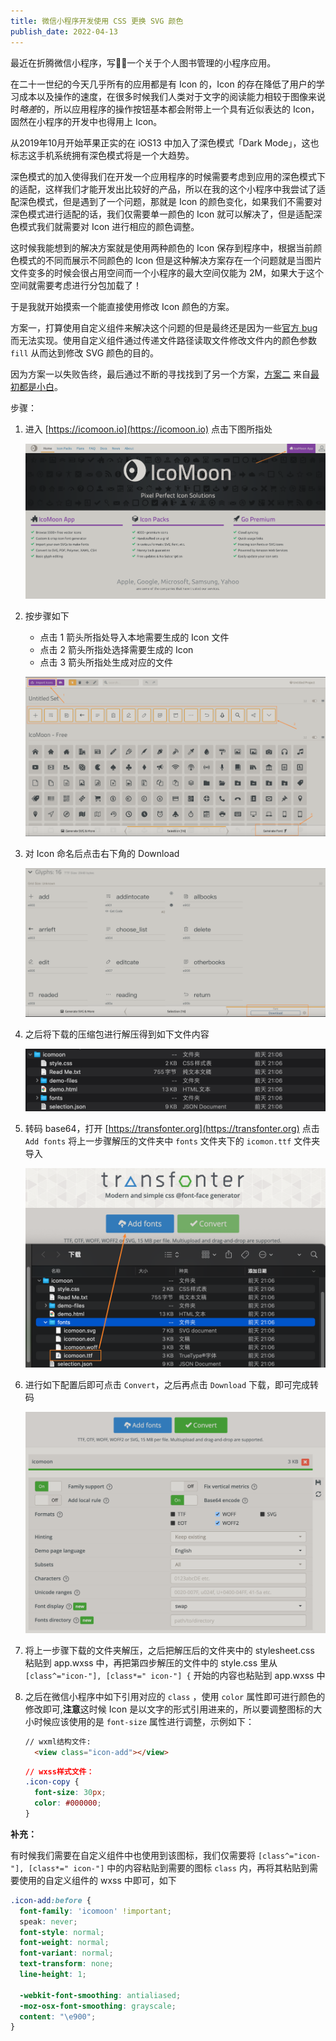 ```yaml
---
title: 微信小程序开发使用 CSS 更换 SVG 颜色
publish_date: 2022-04-13
---
```

最近在折腾微信小程序，写✍🏻️一个关于个人图书管理的小程序应用。

在二十一世纪的今天几乎所有的应用都是有 Icon 的，Icon 的存在降低了用户的学习成本以及操作的速度，在很多时候我们人类对于文字的阅读能力相较于图像来说时*略差*的，所以应用程序的操作按钮基本都会附带上一个具有近似表达的 Icon，固然在小程序的开发中也得用上 Icon。

从2019年10月开始苹果正实的在 iOS13 中加入了深色模式「Dark Mode」，这也标志这手机系统拥有深色模式将是一个大趋势。

深色模式的加入使得我们在开发一个应用程序的时候需要考虑到应用的深色模式下的适配，这样我们才能开发出比较好的产品，所以在我的这个小程序中我尝试了适配深色模式，但是遇到了一个问题，那就是 Icon 的颜色变化，如果我们不需要对深色模式进行适配的话，我们仅需要单一颜色的 Icon 就可以解决了，但是适配深色模式我们就需要对 Icon 进行相应的颜色调整。

这时候我能想到的解决方案就是使用两种颜色的 Icon 保存到程序中，根据当前颜色模式的不同而展示不同颜色的 Icon 但是这种解决方案存在一个问题就是当图片文件变多的时候会很占用空间而一个小程序的最大空间仅能为 2M，如果大于这个空间就需要考虑进行分包加载了！

于是我就开始摸索一个能直接使用修改 Icon 颜色的方案。

<!-- more -->

方案一，打算使用自定义组件来解决这个问题的但是最终还是因为一些[官方 bug](https://developers.weixin.qq.com/community/develop/doc/00048ee375c788967bf73837c56800?highLine=mask)而无法实现。使用自定义组件通过传递文件路径读取文件修改文件内的颜色参数 `fill` 从而达到修改 SVG 颜色的目的。

因为方案一以失败告终，最后通过不断的寻找找到了另一个方案，[方案二](https://blog.csdn.net/Originally_M/article/details/106473475) 来自[最初都是小白](https://blog.csdn.net/Originally_M?type=blog)。

步骤：

1. 进入 [https://icomoon.io](https://icomoon.io) 点击下图所指处

   ![image-20220413012356493](/images/EBKNw3ilDahuTX5.png)

2. 按步骤如下

   - 点击 1 箭头所指处导入本地需要生成的 Icon 文件
   - 点击 2 箭头所指处选择需要生成的 Icon
   - 点击 3 箭头所指处生成对应的文件

   ![image-20220413012712640](/images/ZSTq2JGlHDnO9Rk.png)

3. 对 Icon 命名后点击右下角的 Download 

   ![image-20220413012905720](/images/JZkbDuhxKTtAUsH.png)

4. 之后将下载的压缩包进行解压得到如下文件内容

   ![image-20220413013107181](/images/9nT8bgUSKj5frkN.png)

5. 转码 base64，打开 [https://transfonter.org](https://transfonter.org) 点击 `Add fonts` 将上一步骤解压的文件夹中 `fonts` 文件夹下的 `icomon.ttf` 文件夹导入

   ![image-20220413013508624](/images/hLVx4XrKvSk7mRc.png)

6. 进行如下配置后即可点击 `Convert`，之后再点击 `Download` 下载，即可完成转码

   ![image-20220413013637050](/images/yUMBw8bWv9IHTKq.png)

7. 将上一步骤下载的文件夹解压，之后把解压后的文件夹中的 stylesheet.css 粘贴到 app.wxss  中，再把第四步解压的文件中的 style.css 里从 `[class^="icon-"], [class*=" icon-"] {` 开始的内容也粘贴到 app.wxss 中

8. 之后在微信小程序中如下引用对应的 `class` ，使用 `color` 属性即可进行颜色的修改即可,**注意**这时候 Icon 是以文字的形式引用进来的，所以要调整图标的大小时候应该使用的是 `font-size` 属性进行调整，示例如下：

   ```html
   // wxml结构文件:
     <view class="icon-add"></view>
   ```

   ```css
   // wxss样式文件：
   .icon-copy {
     font-size: 30px;
     color: #000000;
   }
   ```

**补充：**

有时候我们需要在自定义组件中也使用到该图标，我们仅需要将 `[class^="icon-"], [class*=" icon-"]` 中的内容粘贴到需要的图标 `class` 内，再将其粘贴到需要使用的自定义组件的 wxss 中即可，如下

```css
.icon-add:before {
  font-family: 'icomoon' !important;
  speak: never;
  font-style: normal;
  font-weight: normal;
  font-variant: normal;
  text-transform: none;
  line-height: 1;

  -webkit-font-smoothing: antialiased;
  -moz-osx-font-smoothing: grayscale;
  content: "\e900";
}
```

